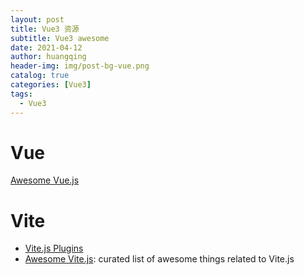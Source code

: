 ```yaml
---
layout: post
title: Vue3 资源
subtitle: Vue3 awesome
date: 2021-04-12
author: huangqing
header-img: img/post-bg-vue.png
catalog: true
categories: [Vue3]
tags:
  - Vue3
---
```


# Vue

[Awesome Vue.js](https://github.com/vuejs/awesome-vue)

# Vite

- [Vite.js Plugins](https://cn.vitejs.dev/plugins/)
- [Awesome Vite.js](https://github.com/vitejs/awesome-vite): curated list of awesome things related to Vite.js
